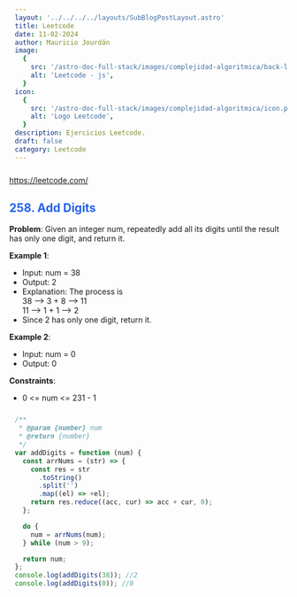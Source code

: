 ```yaml
---
layout: '../../../../layouts/SubBlogPostLayout.astro'
title: Leetcode
date: 11-02-2024
author: Mauricio Jourdán
image:
  {
    src: '/astro-doc-full-stack/images/complejidad-algoritmica/back-leetcode.png',
    alt: 'Leetcode - js',
  }
icon:
  {
    src: '/astro-doc-full-stack/images/complejidad-algoritmica/icon.png',
    alt: 'Logo Leetcode',
  }
description: Ejercicios Leetcode.
draft: false
category: Leetcode
---
```


https://leetcode.com/

## 258. Add Digits

**Problem**: Given an integer num, repeatedly add all its digits until the result has only one digit, and return it.

**Example 1**:

- Input: num = 38
- Output: 2
- Explanation: The process is <br>
  38 --> 3 + 8 --> 11 <br>
  11 --> 1 + 1 --> 2 <br>
- Since 2 has only one digit, return it.

**Example 2**:

- Input: num = 0
- Output: 0

**Constraints**:

- 0 <= num <= 231 - 1

```js
/**
 * @param {number} num
 * @return {number}
 */
var addDigits = function (num) {
  const arrNums = (str) => {
    const res = str
      .toString()
      .split('')
      .map((el) => +el);
    return res.reduce((acc, cur) => acc + cur, 0);
  };

  do {
    num = arrNums(num);
  } while (num > 9);

  return num;
};
console.log(addDigits(38)); //2
console.log(addDigits(0)); //0
```

<style>
  h1 { color: #713f12; }
  h2 { color: #2563eb; }
  h3 { color: #a855f7; }
  img {
    width: 100%;
    height: 100%;
    object-fit: cover;
  }
  pre {
    padding: 10px;
  }
</style>
